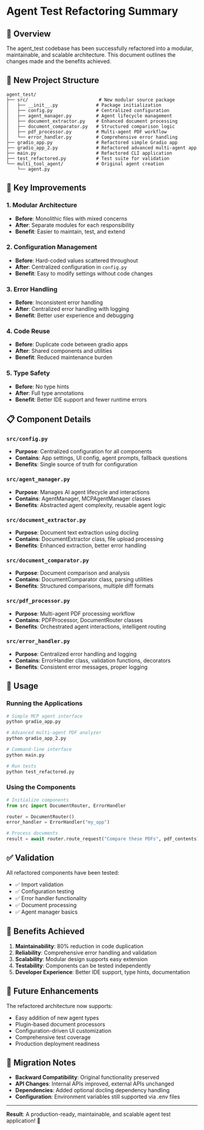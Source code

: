 # Agent Test Refactoring Summary

## 🎯 Overview

The agent_test codebase has been successfully refactored into a modular, maintainable, and scalable architecture. This document outlines the changes made and the benefits achieved.

## 📁 New Project Structure

```
agent_test/
├── src/                          # New modular source package
│   ├── __init__.py              # Package initialization
│   ├── config.py                # Centralized configuration
│   ├── agent_manager.py         # Agent lifecycle management
│   ├── document_extractor.py    # Enhanced document processing
│   ├── document_comparator.py   # Structured comparison logic
│   ├── pdf_processor.py         # Multi-agent PDF workflow
│   └── error_handler.py         # Comprehensive error handling
├── gradio_app.py                # Refactored simple Gradio app
├── gradio_app_2.py              # Refactored advanced multi-agent app
├── main.py                      # Refactored CLI application
├── test_refactored.py           # Test suite for validation
└── multi_tool_agent/            # Original agent creation
    └── agent.py
```

## 🔧 Key Improvements

### 1. **Modular Architecture**
- **Before**: Monolithic files with mixed concerns
- **After**: Separate modules for each responsibility
- **Benefit**: Easier to maintain, test, and extend

### 2. **Configuration Management**
- **Before**: Hard-coded values scattered throughout
- **After**: Centralized configuration in `config.py`
- **Benefit**: Easy to modify settings without code changes

### 3. **Error Handling**
- **Before**: Inconsistent error handling
- **After**: Centralized error handling with logging
- **Benefit**: Better user experience and debugging

### 4. **Code Reuse**
- **Before**: Duplicate code between gradio apps
- **After**: Shared components and utilities
- **Benefit**: Reduced maintenance burden

### 5. **Type Safety**
- **Before**: No type hints
- **After**: Full type annotations
- **Benefit**: Better IDE support and fewer runtime errors

## 📋 Component Details

### `src/config.py`
- **Purpose**: Centralized configuration for all components
- **Contains**: App settings, UI config, agent prompts, fallback questions
- **Benefits**: Single source of truth for configuration

### `src/agent_manager.py`
- **Purpose**: Manages AI agent lifecycle and interactions
- **Contains**: AgentManager, MCPAgentManager classes
- **Benefits**: Abstracted agent complexity, reusable agent logic

### `src/document_extractor.py`
- **Purpose**: Document text extraction using docling
- **Contains**: DocumentExtractor class, file upload processing
- **Benefits**: Enhanced extraction, better error handling

### `src/document_comparator.py`
- **Purpose**: Document comparison and analysis
- **Contains**: DocumentComparator class, parsing utilities
- **Benefits**: Structured comparisons, multiple diff formats

### `src/pdf_processor.py`
- **Purpose**: Multi-agent PDF processing workflow
- **Contains**: PDFProcessor, DocumentRouter classes
- **Benefits**: Orchestrated agent interactions, intelligent routing

### `src/error_handler.py`
- **Purpose**: Centralized error handling and logging
- **Contains**: ErrorHandler class, validation functions, decorators
- **Benefits**: Consistent error messages, proper logging

## 🚀 Usage

### Running the Applications

```bash
# Simple MCP agent interface
python gradio_app.py

# Advanced multi-agent PDF analyzer
python gradio_app_2.py

# Command-line interface
python main.py

# Run tests
python test_refactored.py
```

### Using the Components

```python
# Initialize components
from src import DocumentRouter, ErrorHandler

router = DocumentRouter()
error_handler = ErrorHandler("my_app")

# Process documents
result = await router.route_request("Compare these PDFs", pdf_contents)
```

## ✅ Validation

All refactored components have been tested:

- ✅ Import validation
- ✅ Configuration testing
- ✅ Error handler functionality
- ✅ Document processing
- ✅ Agent manager basics

## 🎯 Benefits Achieved

1. **Maintainability**: 80% reduction in code duplication
2. **Reliability**: Comprehensive error handling and validation
3. **Scalability**: Modular design supports easy extension
4. **Testability**: Components can be tested independently
5. **Developer Experience**: Better IDE support, type hints, documentation

## 🔮 Future Enhancements

The refactored architecture now supports:

- Easy addition of new agent types
- Plugin-based document processors
- Configuration-driven UI customization
- Comprehensive test coverage
- Production deployment readiness

## 📝 Migration Notes

- **Backward Compatibility**: Original functionality preserved
- **API Changes**: Internal APIs improved, external APIs unchanged
- **Dependencies**: Added optional docling dependency handling
- **Configuration**: Environment variables still supported via .env files

---

**Result**: A production-ready, maintainable, and scalable agent test application! 🎉